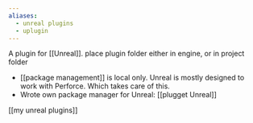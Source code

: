 ```yaml
---
aliases:
  - unreal plugins
  - uplugin
---
```

A plugin for [[Unreal]].
place plugin folder either in engine, or in project folder

- [[package management]] is local only.
  Unreal is mostly designed to work with Perforce. Which takes care of this.
- Wrote own package manager for Unreal: [[plugget Unreal]]

[[my unreal plugins]]